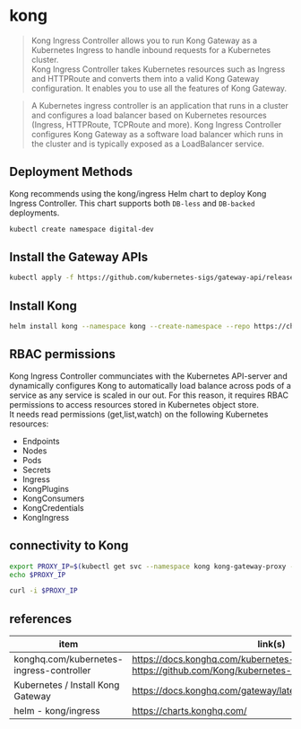 # kong  

> Kong Ingress Controller allows you to run Kong Gateway as a Kubernetes Ingress to handle inbound requests for a Kubernetes cluster.   
Kong Ingress Controller takes Kubernetes resources such as Ingress and HTTPRoute and converts them into a valid Kong Gateway configuration. It enables you to use all the features of Kong Gateway. 

> A Kubernetes ingress controller is an application that runs in a cluster and configures a load balancer based on Kubernetes resources (Ingress, HTTPRoute, TCPRoute and more). Kong Ingress Controller configures Kong Gateway as a software load balancer which runs in the cluster and is typically exposed as a LoadBalancer service.  


## Deployment Methods
Kong recommends using the kong/ingress Helm chart to deploy Kong Ingress Controller. This chart supports both  `DB-less` and `DB-backed` deployments.


```bash
kubectl create namespace digital-dev
```

## Install the Gateway APIs 
```bash
kubectl apply -f https://github.com/kubernetes-sigs/gateway-api/releases/download/v1.0.0/standard-install.yaml
```
## Install Kong 
```bash
helm install kong --namespace kong --create-namespace --repo https://charts.konghq.com ingress
```

## RBAC permissions 
Kong Ingress Controller communciates with the Kubernetes API-server and dynamically configures Kong to automatically load balance across pods of a service as any service is scaled in our out. 
For this reason, it requires RBAC permissions to access resources stored in Kubernetes object store.        
It needs read permissions (get,list,watch) on the following Kubernetes resources:   
- Endpoints
- Nodes
- Pods
- Secrets
- Ingress
- KongPlugins
- KongConsumers
- KongCredentials
- KongIngress

## connectivity to Kong 

```bash
export PROXY_IP=$(kubectl get svc --namespace kong kong-gateway-proxy -o jsonpath='{.status.loadBalancer.ingress[0].ip}')
echo $PROXY_IP
```

```bash
curl -i $PROXY_IP
```


## references

| item                                     | link(s)                                                                                                                |
| ---------------------------------------- | ---------------------------------------------------------------------------------------------------------------------- |
| konghq.com/kubernetes-ingress-controller | https://docs.konghq.com/kubernetes-ingress-controller/latest <br>https://github.com/Kong/kubernetes-ingress-controller |
| Kubernetes / Install Kong Gateway        | https://docs.konghq.com/gateway/latest/install/kubernetes/proxy/                                                       |
| helm - kong/ingress                      | https://charts.konghq.com/                                                                                             |

